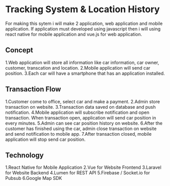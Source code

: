 # Tracking System & Location History

For making this sytem i will make 2 application, web application and mobile application. If application must developed using javascript then i will using react native for mobile application and vue.js for web application.


## Concept

1.Web application will store all information like car information, car owner, customer, transcation and location.
2.Mobile application will send car position.
3.Each car will have a smartphone that has an application installed.


## Transaction Flow

1.Customer come to office, select car and make a payment.
2.Admin store transaction on website.
3.Transaction data saved on database and push notification.
4.Mobile application will subscribe notification and open transaction. When transaction open, application will send car position in every minutes.
5.Admin can see car position history on website.
6.After the customer has finished using the car, admin close transaction on website and send notification to mobile app. 
7.After transaction closed, mobile application will stop send car position.


## Technology

1.React Native for Mobile Application
2.Vue for Website Frontend
3.Laravel for Website Backend
4.Lumen for REST API
5.Firebase / Socket.io for Pubsub
6.Google Map SDK